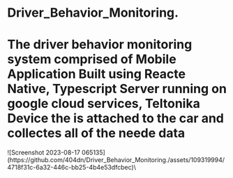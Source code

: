 # Driver_Behavior_Monitoring.
<h1>The driver behavior monitoring system comprised of Mobile Application Built using Reacte Native, Typescript Server running on google cloud services,
Teltonika Device the is attached to the car and collectes all of the neede data</h1>
![Screenshot 2023-08-17 065135](https://github.com/404dn/Driver_Behavior_Monitoring./assets/109319994/4718f31c-6a32-446c-bb25-4b4e53dfcbec)\


